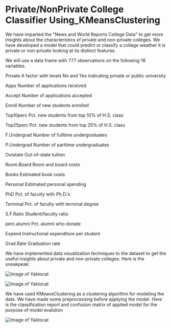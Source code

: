 # Private/NonPrivate College Classifier Using_KMeansClustering
We have imparted the "News and World Reports College Data" to get more insights about the characteristics of private and non-private colleges. We have developed a model that could predict or classify a college weather it is private or non-private looking at its distinct features.

We will use a data frame with 777 observations on the following 18 variables.

Private A factor with levels No and Yes indicating private or public university

Apps Number of applications received

Accept Number of applications accepted

Enroll Number of new students enrolled

Top10perc Pct. new students from top 10% of H.S. class

Top25perc Pct. new students from top 25% of H.S. class

F.Undergrad Number of fulltime undergraduates

P.Undergrad Number of parttime undergraduates

Outstate Out-of-state tuition

Room.Board Room and board costs

Books Estimated book costs

Personal Estimated personal spending

PhD Pct. of faculty with Ph.D.’s

Terminal Pct. of faculty with terminal degree

S.F.Ratio Student/faculty ratio

perc.alumni Pct. alumni who donate

Expend Instructional expenditure per student

Grad.Rate Graduation rate

We have implemented data visualization techniques to the dataset to get the useful insights about private and non-private colleges. Here is the sneakpeak:


![Image of Yaktocat](https://hmp.me/dbu1)

![Image of Yaktocat](https://hmp.me/dbu2)

We have used KMeansClustering as a clustering algorithm for modeling the data. We have made some preprocessing before applying the model. Here is the classification report and confusion matrix of applied model for the purpose of model evalution

![Image of Yaktocat](https://hmp.me/dbu0)
